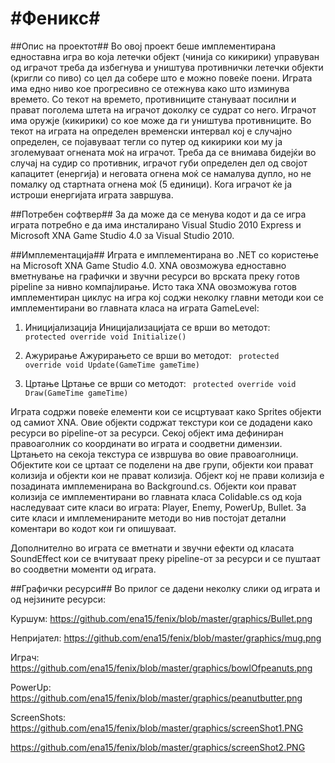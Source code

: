 #Феникс#
======
##Oпис на проектот##
Во овој проект беше имплементирана едноставна игра во која летечки објект (чинија со кикирики) управуван од играчот треба да избегнува и уништува противнички летечки објекти (кригли со пиво) со цел да собере што е можно повеќе поени. Играта има едно ниво кое прогресивно се отежнува како што изминува времето. Со текот на времето, противниците стануваат посилни и прават поголема штета на играчот доколку се судрат со него. Играчот има оружје (кикирики) со кое може да ги уништува противниците. Во текот на играта на определен временски интервал кој е случајно определен, се појавуваат тегли со путер од кикирики кои му ја зголемуваат огнената моќ на играчот. Треба да се внимава бидејќи во случај на судир со противник, играчот губи определен дел од својот капацитет (енергија) и неговата огнена моќ се намалува дупло, но не помалку од стартната огнена моќ (5 единици). Кога играчот ќе ја истроши енергијата играта завршува.

##Потребен софтвер##
За да може да се менува кодот и да се игра играта потребно е да има инсталирано Visual Studio 2010 Express и Microsoft XNA Game Studio 4.0 за Visual Studio 2010.

##Имплементација##
Играта е имплементирана во .NET со користење на Microsoft XNA Game Studio 4.0. XNA овозможува едноставно вметнување на графички и звучни ресурси во врската преку готов pipeline за нивно компајлирање. Исто така XNA овозможува готов имплементиран циклус на игра кој соджи неколку главни методи кои се имплементирани во главната класа на играта GameLevel:

1. Иницијализација
Иницијализацијата се врши во методот:
<code> protected override void Initialize() </code>

2. Ажурирање
Aжурирањето се врши во методот:
<code> protected override void Update(GameTime gameTime) </code>

3. Цртање
Цртање се врши со методот:
<code>  protected override void Draw(GameTime gameTime) </code>

Играта содржи повеќе елементи кои се исцртуваат како Sprites објекти од самиот XNA. Овие објекти содржат текстури кои се додадени како ресурси во pipeline-от за ресурси. Секој објект има дефиниран правоаголник со координати во играта и соодветни димензии. Цртањето на секоја текстура се извршува во овие правоаголници. 
Објектите кои се цртаат се поделени на две групи, објекти кои прават колизија и објекти кои не прават колизија.
Објект кој не прави колизија е позадината имплеменирана во Background.cs. 
Објекти кои прават колизија се имплементирани во главната класа Colidable.cs од која наследуваат сите класи во играта: Player, Enemy, PowerUp, Bullet. 
За сите класи и имплеменираните методи во нив постојат детални коментари во кодот кои ги опишуваат.

Дополнително во играта се вметнати и звучни ефекти од класата SoundEffect кои се вчитуваат преку pipeline-от за ресурси и се пуштаат во соодветни моменти од играта.

##Графички ресурси##
Во прилог се дадени неколку слики од играта и од нејзините ресурси:

Куршум:
https://github.com/ena15/fenix/blob/master/graphics/Bullet.png

Непријател:
https://github.com/ena15/fenix/blob/master/graphics/mug.png

Играч:
https://github.com/ena15/fenix/blob/master/graphics/bowlOfpeanuts.png

PowerUp:
https://github.com/ena15/fenix/blob/master/graphics/peanutbutter.png

ScreenShots:
https://github.com/ena15/fenix/blob/master/graphics/screenShot1.PNG

https://github.com/ena15/fenix/blob/master/graphics/screenShot2.PNG